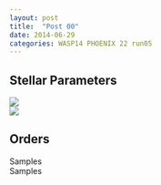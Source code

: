 ```yaml
---
layout: post
title:  "Post 00"
date: 2014-06-29
categories: WASP14 PHOENIX 22 run05
---
```


<h2> Stellar Parameters </h2>
<div class="row">
  <div class="col-md-6">
  <img src="{{ site.url }}/assets/WASP14/PHOENIX/22/run05//stellar_triangle.png" class="img-responsive"/>
  </div>
  <div class="col-md-6">
  <img src="{{ site.url }}/assets/WASP14/PHOENIX/22/run05//stellar_chain_pos.png" class="img-responsive"/>
  </div>
</div>

<h2>Orders </h2>

<div class="row">
  <div class="col-md-6">
  Samples
  </div>
  <div class="col-md-6">
  Samples
  </div>
</div>